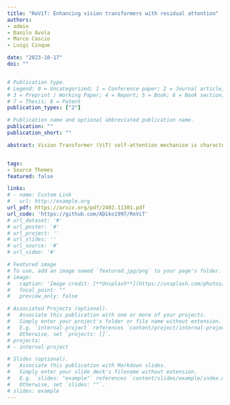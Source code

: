 ```yaml
---
title: "ReViT: Enhancing vision transformers with residual attention"
authors:
- admin
- Danilo Avola
- Marco Cascio
- Luigi Cinque

date: "2023-10-17"
doi: ""


# Publication type.
# Legend: 0 = Uncategorized; 1 = Conference paper; 2 = Journal article;
# 3 = Preprint / Working Paper; 4 = Report; 5 = Book; 6 = Book section;
# 7 = Thesis; 8 = Patent
publication_types: ["2"]

# Publication name and optional abbreviated publication name.
publication: ""
publication_short: ""

abstract: Vision Transformer (ViT) self-attention mechanism is characterized by feature collapse in deeper layers, resulting in the vanishing of low-level visual features. However, such features can be helpful to accurately represent and identify elements within an image and increase the accuracy and robustness of vision-based recognition systems. Following this rationale, we propose a novel residual attention learning method for improving ViT-based architectures, increasing their visual feature diversity and model robustness. In this way, the proposed network can capture and preserve significant low-level features, providing more details about the elements within the scene being analyzed. The effectiveness and robustness of the presented method are evaluated on five image classification benchmarks, including ImageNet1k, CIFAR10, CIFAR100, Oxford Flowers-102, and Oxford-IIIT Pet, achieving improved performances. Additionally, experiments on the COCO2017 dataset show that the devised approach discovers and incorporates semantic and spatial relationships for object detection and instance segmentation when implemented into spatial-aware transformer models.


tags:
- Source Themes
featured: false

links:
# - name: Custom Link
#   url: http://example.org
url_pdf: https://arxiv.org/pdf/2402.11301.pdf
url_code: 'https://github.com/ADiko1997/ReViT'
# url_dataset: '#'
# url_poster: '#'
# url_project: ''
# url_slides: ''
# url_source: '#'
# url_video: '#'

# Featured image
# To use, add an image named `featured.jpg/png` to your page's folder. 
# image:
#   caption: 'Image credit: [**Unsplash**](https://unsplash.com/photos/s9CC2SKySJM)'
#   focal_point: ""
#   preview_only: false

# Associated Projects (optional).
#   Associate this publication with one or more of your projects.
#   Simply enter your project's folder or file name without extension.
#   E.g. `internal-project` references `content/project/internal-project/index.md`.
#   Otherwise, set `projects: []`.
# projects:
# - internal-project

# Slides (optional).
#   Associate this publication with Markdown slides.
#   Simply enter your slide deck's filename without extension.
#   E.g. `slides: "example"` references `content/slides/example/index.md`.
#   Otherwise, set `slides: ""`.
# slides: example
---
```

